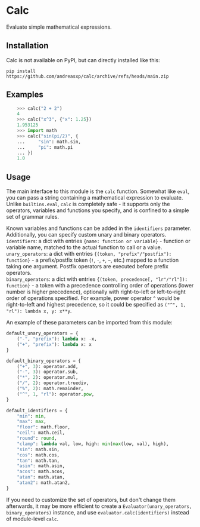# Calc
Evaluate simple mathematical expressions.

## Installation
Calc is not available on PyPI, but can directly installed like this:
```
pip install https://github.com/andreasxp/calc/archive/refs/heads/main.zip
```

## Examples
```python
    >>> calc("2 + 2")
    4
    >>> calc("x^3", {"x": 1.25})
    1.953125
    >>> import math
    >>> calc("sin(pi/2)", {
    ...     "sin": math.sin,
    ...     "pi": math.pi
    ... })
    1.0
```

## Usage
The main interface to this module is the `calc` function. Somewhat like `eval`, you can pass a string containing a
mathematical expression to evaluate. Unlike `builtins.eval`, `calc` is completely safe - it supports only the
operators, variables and functions you specify, and is confined to a simple set of grammar rules.

Known variables and functions can be added in the `identifiers` parameter. Additionally, you can specify custom unary
and binary operators.  
`identifiers`: a dict with entries `{name: function or variable}` -
    function or variable name, matched to the actual function to call or a value.  
`unary_operators`: a dict with entries `{(token, "prefix"/"postfix"): function}` -
    a prefix/postfix token (`!`, `-`, `+`, `~`, etc.) mapped to a function taking one argument.
    Postfix operators are executed before prefix operators.  
`binary_operators`: a dict with entries `{(token, precedence[, "lr"/"rl"]): function}` -
    a token with a precedence controlling order of operations (lower number is higher precedence),
    optionally with right-to-left or left-to-right order of operations specified. For example,
    power operator `^` would be right-to-left and highest precedence, so it could be specified as
    `("^", 1, "rl"): lambda x, y: x**y`.


An example of these parameters can be imported from this module:
```python
default_unary_operators = {
    ("-", "prefix"): lambda x: -x,
    ("+", "prefix"): lambda x: x
}

default_binary_operators = {
    ("+", 3): operator.add,
    ("-", 3): operator.sub,
    ("*", 2): operator.mul,
    ("/", 2): operator.truediv,
    ("%", 2): math.remainder,
    ("^", 1, "rl"): operator.pow,
}

default_identifiers = {
    "min": min,
    "max": max,
    "floor": math.floor,
    "ceil": math.ceil,
    "round": round,
    "clamp": lambda val, low, high: min(max(low, val), high),
    "sin": math.sin,
    "cos": math.cos,
    "tan": math.tan,
    "asin": math.asin,
    "acos": math.acos,
    "atan": math.atan,
    "atan2": math.atan2,
}
```

If you need to customize the set of operators, but don't change them afterwards, it may be more efficient to create a
`Evaluator(unary_operators, binary_operators)` instance, and use `evaluator.calc(identifiers)` instead of module-level `calc`.
